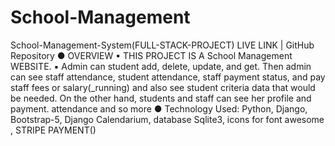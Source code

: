 # School-Management



School-Management-System(FULL-STACK-PROJECT) LIVE LINK | GitHub Repository
●	OVERVIEW
▪ THIS PROJECT IS A School Management WEBSITE.
▪ Admin can student add, delete, update, and get. Then admin can see staff attendance, student attendance, staff payment status, and pay staff fees or salary(_running) and also see student criteria data that would be needed. On the other hand, students and staff can see her profile and payment. attendance and so more
   ●  Technology Used: Python, Django, Bootstrap-5, Django Calendarium, database Sqlite3, icons for font awesome
        , STRIPE PAYMENT()                    
